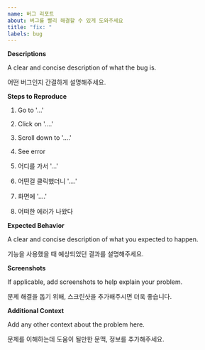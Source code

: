 ```yaml
---
name: 버그 리포트
about: 버그를 빨리 해결할 수 있게 도와주세요
title: "fix: "
labels: bug
---
```


**Descriptions**

A clear and concise description of what the bug is.

어떤 버그인지 간결하게 설명해주세요.

**Steps to Reproduce**

1. Go to '...'
2. Click on '....'
3. Scroll down to '....'
4. See error

1. 어디를 가서 '...'
2. 어떤걸 클릭했더니 '....'
3. 화면에 '....'
4. 어떠한 에러가 나왔다

**Expected Behavior**

A clear and concise description of what you expected to happen.

기능을 사용했을 때 예상되었던 결과를 설명해주세요.

**Screenshots**

If applicable, add screenshots to help explain your problem.

문제 해결을 돕기 위해, 스크린샷을 추가해주시면 더욱 좋습니다.

**Additional Context**

Add any other context about the problem here.

문제를 이해하는데 도움이 될만한 문맥, 정보를 추가해주세요.
